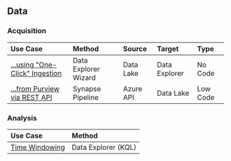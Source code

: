 ## Data

### Acquisition

  Use Case | Method | Source | Target | Type
  :----- | :----- | :----- | :----- | :-----
  [...using "One-Click" Ingestion](Data_OneClickIngestion.md) | Data Explorer Wizard | Data Lake | Data Explorer | No Code<br>
  [...from Purview via REST API](Data_fromPurviewAPI.md) | Synapse Pipeline | Azure API | Data Lake | Low Code

### Analysis

  Use Case | Method
  :----- | :-----
  [Time Windowing](Data_TimeWindowing.md) | Data Explorer (KQL)
